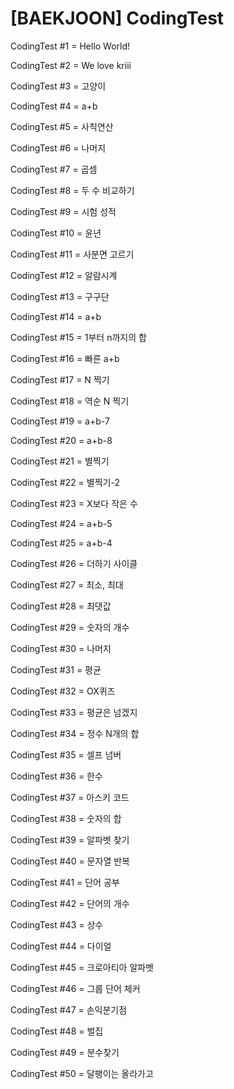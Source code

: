 # [BAEKJOON] CodingTest

CodingTest #1 = Hello World!

CodingTest #2 = We love kriii

CodingTest #3 = 고양이

CodingTest #4 = a+b

CodingTest #5 = 사칙연산

CodingTest #6 = 나머지

CodingTest #7 = 곱셈

CodingTest #8 = 두 수 비교하기

CodingTest #9 = 시험 성적

CodingTest #10 = 윤년

CodingTest #11 = 사분면 고르기

CodingTest #12 = 알람시계

CodingTest #13 = 구구단

CodingTest #14 = a+b

CodingTest #15 = 1부터 n까지의 합

CodingTest #16 = 빠른 a+b

CodingTest #17 = N 찍기

CodingTest #18 = 역순 N 찍기

CodingTest #19 = a+b-7

CodingTest #20 = a+b-8

CodingTest #21 = 별찍기

CodingTest #22 = 별찍기-2

CodingTest #23 = X보다 작은 수

CodingTest #24 = a+b-5

CodingTest #25 = a+b-4

CodingTest #26 = 더하기 사이클

CodingTest #27 = 최소, 최대 

CodingTest #28 = 최댓값 

CodingTest #29 = 숫자의 개수 

CodingTest #30 = 나머지 

CodingTest #31 = 평균 

CodingTest #32 = OX퀴즈 

CodingTest #33 = 평균은 넘겠지 

CodingTest #34 = 정수 N개의 합 

CodingTest #35 = 셀프 넘버 

CodingTest #36 = 한수 

CodingTest #37 = 아스키 코드 

CodingTest #38 = 숫자의 합 

CodingTest #39 = 알파벳 찾기 

CodingTest #40 = 문자열 반복 

CodingTest #41 = 단어 공부 

CodingTest #42 = 단어의 개수 

CodingTest #43 = 상수 

CodingTest #44 = 다이얼 

CodingTest #45 = 크로아티아 알파벳 

CodingTest #46 = 그룹 단어 체커 

CodingTest #47 = 손익분기점

CodingTest #48 = 벌집 

CodingTest #49 = 분수찾기 

CodingTest #50 = 달팽이는 올라가고 
